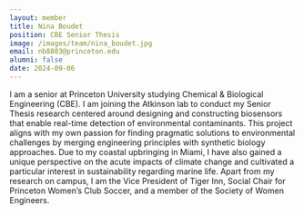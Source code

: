```yaml
---
layout: member
title: Nina Boudet
position: CBE Senior Thesis
image: /images/team/nina_boudet.jpg
email: nb8803@princeton.edu
alumni: false
date: 2024-09-06
---
```


I am a senior at Princeton University studying Chemical & Biological Engineering (CBE). I am joining the Atkinson lab to conduct my Senior Thesis research centered around designing and constructing biosensors that enable real-time detection of environmental contaminants. This project aligns with my own passion for finding pragmatic solutions to environmental challenges by merging engineering principles with synthetic biology approaches. Due to my coastal upbringing in Miami, I have also gained a unique perspective on the acute impacts of climate change and cultivated a particular interest in sustainability regarding marine life. Apart from my research on campus, I am the Vice President of Tiger Inn, Social Chair for Princeton Women’s Club Soccer, and a member of the Society of Women Engineers.